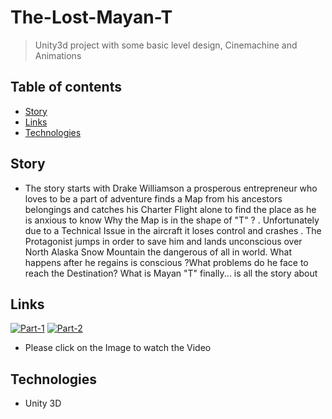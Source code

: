 # The-Lost-Mayan-T
> Unity3d project with some basic level design, Cinemachine and Animations 

## Table of contents
* [Story](#Story)
* [Links](#Links)
* [Technologies](#technologies)

## Story
* The story starts with Drake Williamson a prosperous entrepreneur  who loves to be a part of adventure finds a Map from his ancestors belongings and catches his Charter Flight alone to find the place as he is anxious to know  Why the Map is in the shape of "T" ?  . Unfortunately due to a Technical Issue in the aircraft it loses control and crashes . The Protagonist jumps in order to save him and lands unconscious  over North Alaska Snow Mountain the dangerous of all in world. What happens after he regains is conscious ?What problems do he face to reach the Destination? What is Mayan "T" finally... is all the story about

## Links
[![Part-1](https://img.youtube.com/vi/T0JXihobN9M/0.jpg)](https://youtu.be/T0JXihobN9M)
[![Part-2](https://img.youtube.com/vi/khT8HLzA7og/0.jpg)](https://youtu.be/khT8HLzA7og)

* Please click on the Image to watch the Video

## Technologies
* Unity 3D


